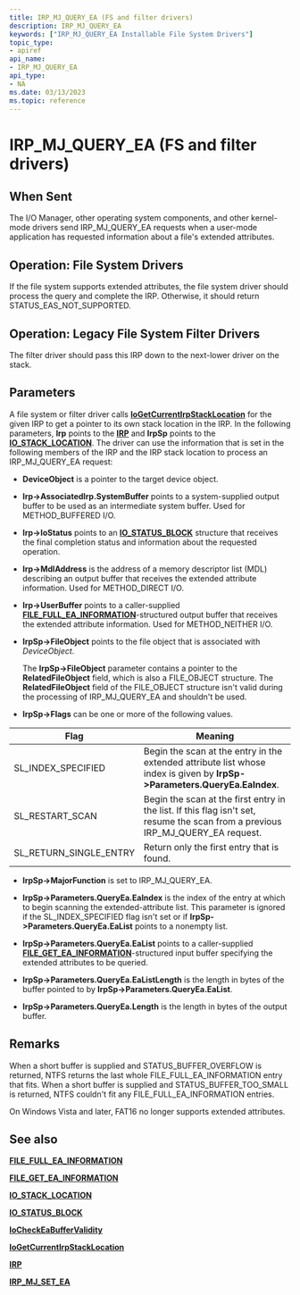 ```yaml
---
title: IRP_MJ_QUERY_EA (FS and filter drivers)
description: IRP_MJ_QUERY_EA
keywords: ["IRP_MJ_QUERY_EA Installable File System Drivers"]
topic_type:
- apiref
api_name:
- IRP_MJ_QUERY_EA
api_type:
- NA
ms.date: 03/13/2023
ms.topic: reference
---
```


# IRP_MJ_QUERY_EA (FS and filter drivers)

## When Sent

The I/O Manager, other operating system components, and other kernel-mode drivers send IRP_MJ_QUERY_EA requests when a user-mode application has requested information about a file's extended attributes.

## Operation: File System Drivers

If the file system supports extended attributes, the file system driver should process the query and complete the IRP. Otherwise, it should return STATUS_EAS_NOT_SUPPORTED.

## Operation: Legacy File System Filter Drivers

The filter driver should pass this IRP down to the next-lower driver on the stack.

## Parameters

A file system or filter driver calls [**IoGetCurrentIrpStackLocation**](/windows-hardware/drivers/ddi/wdm/nf-wdm-iogetcurrentirpstacklocation) for the given IRP to get a pointer to its own stack location in the IRP. In the following parameters, **Irp** points to the [**IRP**](/windows-hardware/drivers/ddi/wdm/ns-wdm-_irp) and **IrpSp** points to the [**IO_STACK_LOCATION**](/windows-hardware/drivers/ddi/wdm/ns-wdm-_io_stack_location). The driver can use the information that is set in the following members of the IRP and the IRP stack location to process an IRP_MJ_QUERY_EA request:

- **DeviceObject** is a pointer to the target device object.

- **Irp->AssociatedIrp.SystemBuffer** points to a system-supplied output buffer to be used as an intermediate system buffer. Used for METHOD_BUFFERED I/O.

- **Irp->IoStatus** points to an [**IO_STATUS_BLOCK**](/windows-hardware/drivers/ddi/wdm/ns-wdm-_io_status_block) structure that receives the final completion status and information about the requested operation.

- **Irp->MdlAddress** is the address of a memory descriptor list (MDL) describing an output buffer that receives the extended attribute information. Used for METHOD_DIRECT I/O.

- **Irp->UserBuffer** points to a caller-supplied [**FILE_FULL_EA_INFORMATION**](/windows-hardware/drivers/ddi/wdm/ns-wdm-_file_full_ea_information)-structured output buffer that receives the extended attribute information. Used for METHOD_NEITHER I/O.

- **IrpSp->FileObject** points to the file object that is associated with *DeviceObject*.

  The **IrpSp->FileObject** parameter contains a pointer to the **RelatedFileObject** field, which is also a FILE_OBJECT structure. The **RelatedFileObject** field of the FILE_OBJECT structure isn't valid during the processing of IRP_MJ_QUERY_EA and shouldn't be used.

- **IrpSp->Flags** can be one or more of the following values.

| Flag | Meaning |
| ---- | ------- |
| SL_INDEX_SPECIFIED | Begin the scan at the entry in the extended attribute list whose index is given by **IrpSp->Parameters.QueryEa.EaIndex**. |
| SL_RESTART_SCAN    | Begin the scan at the first entry in the list. If this flag isn't set, resume the scan from a previous IRP_MJ_QUERY_EA request. |
| SL_RETURN_SINGLE_ENTRY | Return only the first entry that is found. |

- **IrpSp->MajorFunction** is set to IRP_MJ_QUERY_EA.

- **IrpSp->Parameters.QueryEa.EaIndex** is the index of the entry at which to begin scanning the extended-attribute list. This parameter is ignored if the SL_INDEX_SPECIFIED flag isn't set or if **IrpSp->Parameters.QueryEa.EaList** points to a nonempty list.

- **IrpSp->Parameters.QueryEa.EaList** points to a caller-supplied [**FILE_GET_EA_INFORMATION**](/windows-hardware/drivers/ddi/ntifs/ns-ntifs-_file_get_ea_information)-structured input buffer specifying the extended attributes to be queried.

- **IrpSp->Parameters.QueryEa.EaListLength** is the length in bytes of the buffer pointed to by **IrpSp->Parameters.QueryEa.EaList**.

- **IrpSp->Parameters.QueryEa.Length** is the length in bytes of the output buffer.

## Remarks

When a short buffer is supplied and STATUS_BUFFER_OVERFLOW is returned, NTFS returns the last whole FILE_FULL_EA_INFORMATION entry that fits. When a short buffer is supplied and STATUS_BUFFER_TOO_SMALL is returned, NTFS couldn't fit any FILE_FULL_EA_INFORMATION entries.

On Windows Vista and later, FAT16 no longer supports extended attributes.

## See also

[**FILE_FULL_EA_INFORMATION**](/windows-hardware/drivers/ddi/wdm/ns-wdm-_file_full_ea_information)

[**FILE_GET_EA_INFORMATION**](/windows-hardware/drivers/ddi/ntifs/ns-ntifs-_file_get_ea_information)

[**IO_STACK_LOCATION**](/windows-hardware/drivers/ddi/wdm/ns-wdm-_io_stack_location)

[**IO_STATUS_BLOCK**](/windows-hardware/drivers/ddi/wdm/ns-wdm-_io_status_block)

[**IoCheckEaBufferValidity**](/windows-hardware/drivers/ddi/ntifs/nf-ntifs-iocheckeabuffervalidity)

[**IoGetCurrentIrpStackLocation**](/windows-hardware/drivers/ddi/wdm/nf-wdm-iogetcurrentirpstacklocation)

[**IRP**](/windows-hardware/drivers/ddi/wdm/ns-wdm-_irp)

[**IRP_MJ_SET_EA**](irp-mj-set-ea.md)
